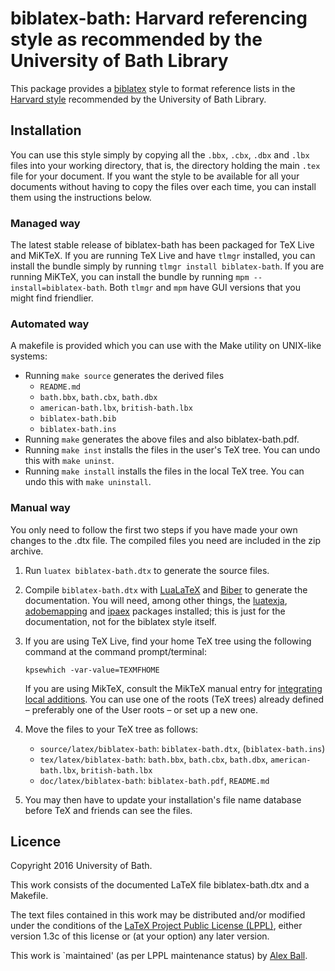 # biblatex-bath: Harvard referencing style as recommended by the University of Bath Library

This package provides a [biblatex] style to format reference lists in the
[Harvard style][bath-harvard] recommended by the University of Bath Library.

## Installation

You can use this style simply by copying all the `.bbx`, `.cbx`, `.dbx` and
`.lbx` files into your working directory, that is, the directory holding the
main `.tex` file for your document. If you want the style to be available for
all your documents without having to copy the files over each time, you can
install them using the instructions below.

### Managed way

The latest stable release of biblatex-bath has been packaged for TeX Live and
MiKTeX. If you are running TeX Live and have `tlmgr` installed, you can install
the bundle simply by running `tlmgr install biblatex-bath`. If you are running
MiKTeX, you can install the bundle by running `mpm --install=biblatex-bath`.
Both `tlmgr` and `mpm` have GUI versions that you might find friendlier.

### Automated way

A makefile is provided which you can use with the Make utility on
UNIX-like systems:

  * Running `make source` generates the derived files
      - `README.md`
      - `bath.bbx`, `bath.cbx`, `bath.dbx`
      - `american-bath.lbx`, `british-bath.lbx`
      - `biblatex-bath.bib`
      - `biblatex-bath.ins`
  * Running `make` generates the above files and also biblatex-bath.pdf.
  * Running `make inst` installs the files in the user's TeX tree.
    You can undo this with `make uninst`.
  * Running `make install` installs the files in the local TeX tree.
    You can undo this with `make uninstall`.

### Manual way

You only need to follow the first two steps if you have made your own
changes to the .dtx file. The compiled files you need are included in
the zip archive.

 1. Run `luatex biblatex-bath.dtx` to generate the source files.

 2. Compile `biblatex-bath.dtx` with [LuaLaTeX] and [Biber] to generate the
    documentation. You will need, among other things, the [luatexja],
    [adobemapping] and [ipaex] packages installed; this is just for the
    documentation, not for the biblatex style itself.

 3. If you are using TeX Live, find your home TeX tree using the following
    command at the command prompt/terminal:

    ```
    kpsewhich -var-value=TEXMFHOME
    ```

    If you are using MikTeX, consult the MikTeX manual entry for [integrating
    local additions](http://docs.miktex.org/manual/localadditions.html). You
    can use one of the roots (TeX trees) already defined – preferably one of
    the User roots – or set up a new one.

 4. Move the files to your TeX tree as follows:
      - `source/latex/biblatex-bath`:
        `biblatex-bath.dtx`,
        (`biblatex-bath.ins`)
      - `tex/latex/biblatex-bath`:
        `bath.bbx`,
        `bath.cbx`,
        `bath.dbx`,
        `american-bath.lbx`,
        `british-bath.lbx`
      - `doc/latex/biblatex-bath`:
        `biblatex-bath.pdf`,
        `README.md`

 5. You may then have to update your installation's file name database
    before TeX and friends can see the files.

[bath-harvard]: http://www.bath.ac.uk/library/infoskills/referencing-plagiarism/harvard-bath-style.html
[biblatex]: http://ctan.org/pkg/biblatex
[LuaLaTeX]: http://ctan.org/pkg/lualatex-doc
[Biber]: http://ctan.org/pkg/biber
[luatexja]: http://ctan.org/pkg/luatexja
[adobemapping]: http://ctan.org/pkg/adobemapping
[ipaex]: http://ctan.org/pkg/ipaex

## Licence

Copyright 2016 University of Bath.

This work consists of the documented LaTeX file biblatex-bath.dtx and a Makefile.

The text files contained in this work may be distributed and/or modified
under the conditions of the [LaTeX Project Public License (LPPL)][lppl],
either version 1.3c of this license or (at your option) any later
version.

This work is `maintained' (as per LPPL maintenance status) by [Alex Ball][me].

[lppl]: http://www.latex-project.org/lppl.txt "LaTeX Project Public License (LPPL)"
[me]: https://github.com/alex-ball/bathbib "Alex Ball"

